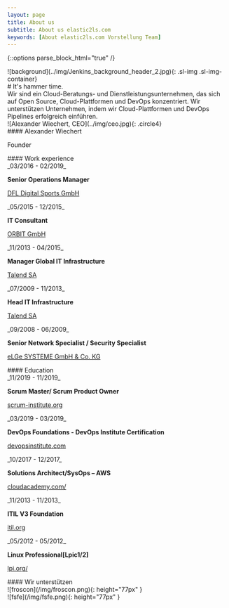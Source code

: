 ```yaml
---
layout: page
title: About us
subtitle: About us elastic2ls.com
keywords: [About elastic2ls.com Vorstellung Team]
---
```

{::options parse_block_html="true" /}
<!--- SLIDER -->
<div class="slider">
<!-- SLIDER BG IMAGE -->
<div class="sl-img-container">

<div id="carousel" class="carousel">
![background](../img/Jenkins_background_header_2.jpg){: .sl-img .sl-img-container}

<div class="carousel-inner">
<div class="item active">
# It's hammer time.
</div>
</div>
</div>
</div>
<!-- SLIDER BG IMAGE -->
</div>
<!--- SLIDER -->

<div class="grid-content-about">
Wir sind ein Cloud-Beratungs- und Dienstleistungsunternehmen, das sich auf Open Source, Cloud-Plattformen und DevOps konzentriert. Wir unterstützen Unternehmen, indem wir Cloud-Plattformen und DevOps Pipelines erfolgreich einführen.
<div class="col-sm-8 col-md-4">
<div class="boxes flexible about">
![Alexander Wiechert, CEO](../img/ceo.jpg){: .circle4}
</div>
</div>

<div class="col-sm-8 col-md-4">
<div class="boxes flexible about">
#### Alexander Wiechert

Founder

<p class="circle3"><a href="https://www.xing.com/profile/Alexander_Wiechert/cv" rel="noreferrer target="_blank" class="fa fa-xing"></a></p>
<p class="circle3"><a href="https://www.linkedin.com/in/alexander-wiechert/" rel="noreferrer target="_blank" class="fa fa-linkedin"></a></p>
<p class="circle3"><a href="https://github.com/elastic2ls-awiechert" rel="noreferrer target="_blank" class="fa fa-github"></a></p>
<p class="circle3"><a href="mailto:info@elastic2ls.com?subject=feedback" target="_blank" class="fa fa-envelope-open-o"></a></p>

</div>
</div>
</div>

<div class="grid-content">

<div class="col-sm-8 col-md-4">
#### Work experience
<div class="boxes flexible about">
<div class="workdescription">
_03/2016 - 02/2019_

**Senior Operations Manager**

[DFL Digital Sports GmbH](https:/www.bundesliga.com/)
</div>

<div class="workdescription">
_05/2015 - 12/2015_

**IT Consultant**

[ORBIT GmbH](https://www.orbit.de)
</div>

<div class="workdescription">
_11/2013 - 04/2015_

**Manager Global IT Infrastructure**

[Talend SA](https://www.talend.com)
</div>

<div class="workdescription">
_07/2009 - 11/2013_

**Head IT Infrastructure**

[Talend SA](https://www.talend.com)
</div>


<div class="workdescription">
_09/2008 - 06/2009_

**Senior Network Specialist / Security Specialist**

[eLGe SYSTEME GmbH & Co. KG](https://www.elge.de)
</div>

</div>
</div>


<div class="col-sm-8 col-md-4">
#### Education
<div class="boxes flexible about">
<div class="workdescription">
_11/2019 - 11/2019_

**Scrum Master/ Scrum Product Owner**

[scrum-institute.org](https://www.scrum-institute.org/)
</div>

<div class="workdescription">
_03/2019 - 03/2019_

**DevOps Foundations - DevOps Institute Certification**

[devopsinstitute.com](https://devopsinstitute.com/)
</div>

<div class="workdescription">
_10/2017 - 12/2017_

**Solutions Architect/SysOps – AWS**

[cloudacademy.com/](https://cloudacademy.com/)
</div>

<div class="workdescription">
_11/2013 - 11/2013_

**ITIL V3 Foundation**

[itil.org](https://blog.itil.org/)
</div>

<div class="workdescription">
_05/2012 - 05/2012_

**Linux Professional[Lpic1/2]**

[lpi.org/](https://www.lpi.org/)
</div>

</div>
</div>

<div class="col-sm-8 col-md-4">
#### Wir unterstützen
<div class="boxes flexible about">

<div class="workdescription">
![froscon](/img/froscon.png){: height="77px" }
</div>

<div class="workdescription">
![fsfe](/img/fsfe.png){: height="77px" }
</div>


</div>
</div>


</div>
